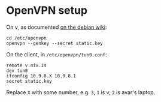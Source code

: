 # OpenVPN setup

On v, as documented
[on the debian wiki](http://wiki.debian.org/HowTo/openvpn):

    cd /etc/openvpn
    openvpn --genkey --secret static.key

On the client, in `/etc/openvpn/tun0.conf`:

    remote v.nix.is
    dev tun0
    ifconfig 10.9.8.X 10.9.8.1
    secret static.key
    
Replace `X` with some number, e.g. `3`, `1` is v, `2` is avar's
laptop.
